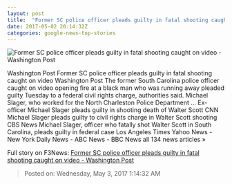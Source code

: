 ```yaml
---
layout: post
title:  "Former SC police officer pleads guilty in fatal shooting caught on video - Washington Post"
date: 2017-05-02 20:14:32Z
categories: google-news-top-stories
---
```


![Former SC police officer pleads guilty in fatal shooting caught on video - Washington Post](https://img.washingtonpost.com/rf/image_1484w/2010-2019/WashingtonPost/2017/05/02/National-Security/Images/APTOPIX_Police_Shooting_North_Charleston-62625.jpg)

Washington Post Former SC police officer pleads guilty in fatal shooting caught on video Washington Post The former South Carolina police officer caught on video opening fire at a black man who was running away pleaded guilty Tuesday to a federal civil rights charge, authorities said. Michael Slager, who worked for the North Charleston Police Department ... Ex-officer Michael Slager pleads guilty in shooting death of Walter Scott CNN Michael Slager pleads guilty to civil rights charge in Walter Scott shooting CBS News Michael Slager, officer who fatally shot Walter Scott in South Carolina, pleads guilty in federal case Los Angeles Times Yahoo News - New York Daily News - ABC News - BBC News all 134 news articles »


Full story on F3News: [Former SC police officer pleads guilty in fatal shooting caught on video - Washington Post](http://www.f3nws.com/n/saFXJG)

> Posted on: Wednesday, May 3, 2017 1:14:32 AM
